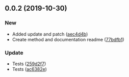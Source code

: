 ## 0.0.2 (2019-10-30)


### New

* Added update and patch ([aec4d4b](https://github.com/edus44/axios-schema-resource/commit/aec4d4b6033635897d489fe6f6f219c11c6c5481))
* Create method and documentation readme ([77bdfb1](https://github.com/edus44/axios-schema-resource/commit/77bdfb1e814d922cbee62f98096bbccb6b491148))

### Update

* Tests ([259d2f7](https://github.com/edus44/axios-schema-resource/commit/259d2f7bc879e35792098142cb2e7b89d6e1a9f6))
* Tests ([ac6382e](https://github.com/edus44/axios-schema-resource/commit/ac6382e5b84417617bb33f0618ddd38ce83faa58))



